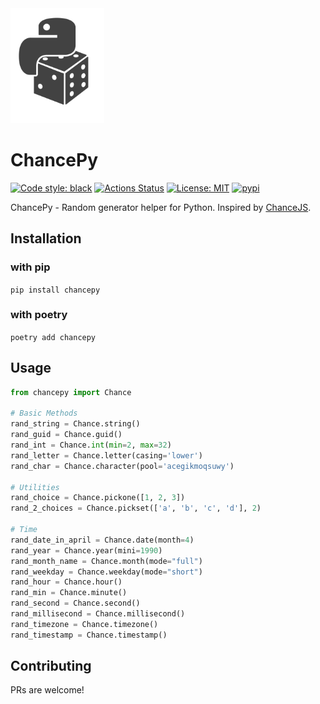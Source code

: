 <img src="./logo.jpg" width="150" />

# ChancePy
[![Code style: black](https://img.shields.io/badge/code%20style-black-000000.svg)](https://github.com/psf/black)
[![Actions Status](https://github.com/kovrr/chancepy/workflows/CI/badge.svg)](https://github.com/kovrr/chancepy/actions)
[![License: MIT](https://img.shields.io/badge/License-MIT-green.svg)](https://github.com/kovrr/chancepy/edit/master/LICENSE)
[![pypi](https://img.shields.io/pypi/v/chancepy?style=flat-square)](https://pypi.org/project/chancepy/)


ChancePy - Random generator helper for Python. Inspired by [ChanceJS](https://chancejs.com/index.html).

## Installation

### with pip
`pip install chancepy`

### with poetry
`poetry add chancepy`

## Usage

```python
from chancepy import Chance

# Basic Methods
rand_string = Chance.string()
rand_guid = Chance.guid()
rand_int = Chance.int(min=2, max=32)
rand_letter = Chance.letter(casing='lower')
rand_char = Chance.character(pool='acegikmoqsuwy')

# Utilities
rand_choice = Chance.pickone([1, 2, 3])
rand_2_choices = Chance.pickset(['a', 'b', 'c', 'd'], 2)

# Time
rand_date_in_april = Chance.date(month=4)
rand_year = Chance.year(mini=1990)
rand_month_name = Chance.month(mode="full")
rand_weekday = Chance.weekday(mode="short")
rand_hour = Chance.hour()
rand_min = Chance.minute()
rand_second = Chance.second()
rand_millisecond = Chance.millisecond()
rand_timezone = Chance.timezone()
rand_timestamp = Chance.timestamp()

```

## Contributing
PRs are welcome!
